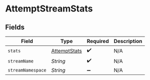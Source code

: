 # AttemptStreamStats


## Fields

| Field                                               | Type                                                | Required                                            | Description                                         |
| --------------------------------------------------- | --------------------------------------------------- | --------------------------------------------------- | --------------------------------------------------- |
| `stats`                                             | [AttemptStats](../../models/shared/AttemptStats.md) | :heavy_check_mark:                                  | N/A                                                 |
| `streamName`                                        | *String*                                            | :heavy_check_mark:                                  | N/A                                                 |
| `streamNamespace`                                   | *String*                                            | :heavy_minus_sign:                                  | N/A                                                 |